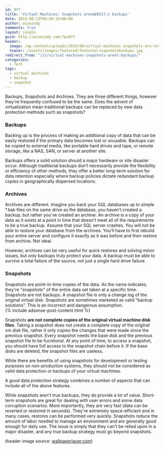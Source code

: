 ```yaml
---
id: 877
title: 'Virtual Machines: Snapshots aren&#8217;t backups'
date: 2015-08-23T06:50:33+00:00
author: wiseindy
comments: true
layout: single
guid: http://wiseindy.com/?p=877
header:
  image: /wp-content/uploads/2015/08/virtual-machines-snapshots-are-not-backups.jpg
  teaser: /assets/images/featured/featured-snapshotsbackups.jpg
redirect_from: "/it/virtual-machines-snapshots-arent-backups/"
categories:
  - Tech
tags:
  - virtual machines
  - backup
  - snapshot
---
```

Backups, Snapshots and Archives. They are three different things, however they're frequently confused to be the same. Does the advent of virtualization mean traditional backups can be replaced by new data protection methods such as snapshots?

<!--more-->
<h3>Backups</h3>
Backing up is the process of making an additional copy of data that can be easily restored if the primary data becomes lost or unusable. Backups can be copied to external media, like portable hard drives and tape, or remote storage, like a NAS, SAN, or server at another site.

Backups offers a solid solution should a major hardware or site disaster occur. Although traditional backups don’t necessarily provide the flexibility or efficiency of other methods, they offer a better long-term solution for data retention especially where backup policies dictate redundant backup copies in geographically dispersed locations.
<h3>Archives</h3>
Archives are different. Imagine you back your SQL databases up to simple *.bak files on the same drive as the database, you haven't created a backup, but rather you've created an archive. An archive is a copy of your data as it exists at a point in time that doesn't meet all of the requirements to be a true backup. Assume that your SQL server crashes. You will not be able to restore your database from the archives. You'll have to first rebuild your entire server and configure it exactly as it was before and then restore from archive. Not ideal.

However, archives can be very useful for quick restores and solving minor issues, but only backups truly protect your data. A backup must be able to survive a total failure of the source, not just a single hard drive failure.
<h3>Snapshots</h3>
Snapshots are point-in-time copies of the data. As the name indicates, they're "snapshots" of the entire data set taken at a specific time. Snapshots are not backups. A snapshot file is only a change log of the original virtual disk. Snapshots are sometimes marketed as valid “backup solutions”. This is an incorrect and dangerous assumption.

<div class="row">
  <div class="col-12">
    {% include adsense-post-content.html %}
  </div>
</div>

Snapshots <strong>are not complete copies of the original virtual machine disk files</strong>. Taking a snapshot does not create a complete copy of the original vm disk file, rather it only copies the changes that were made since the previous snapshot. Every snapshot needs the base disk and the previous snapshot file to be fucntional. At any point of time, to access a snapshot, you should have full access to the snapshot chain before it. If the base disks are deleted, the snapshot files are useless.

While there are benefits of using snapshots for development or testing purposes on non-production systems, they should not be considered as valid data protection or backups of your virtual machines.

A good data protection strategy combines a number of aspects that can include all of the above features.

While snapshots aren't true backups, they do provide a lot of value. Short-term snapshots are great for dealing with user errors and some data corruption scenarios. More importantly, they are very fast (data can be reverted or restored in seconds). They're extremely space-efficient and in many cases, restores can be performed very quickly. Snapshots reduce the amount of labor needed to manage an environment and are generally good enough for daily use. The issue is simply that they can't be relied upon in a major disaster, and any true backup strategy must go beyond snapshots.

(header image source: <a target="_blank" href="http://www.wallpaperlayer.com/vintage-camera-wallpaper-704.html" target="_blank">wallpaperlayer.com</a>)
